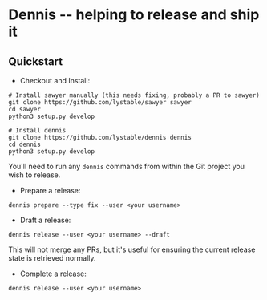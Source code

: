 # Dennis -- helping to release and ship it

## Quickstart

- Checkout and Install:

```
# Install sawyer manually (this needs fixing, probably a PR to sawyer)
git clone https://github.com/lystable/sawyer sawyer
cd sawyer
python3 setup.py develop

# Install dennis
git clone https://github.com/lystable/dennis dennis
cd dennis
python3 setup.py develop
```

You'll need to run any `dennis` commands from within the Git project you wish to release.

- Prepare a release:

```
dennis prepare --type fix --user <your username>
```

- Draft a release:

```
dennis release --user <your username> --draft
```

This will not merge any PRs, but it's useful for ensuring the current release state is retrieved normally.

- Complete a release:

```
dennis release --user <your username>
```
